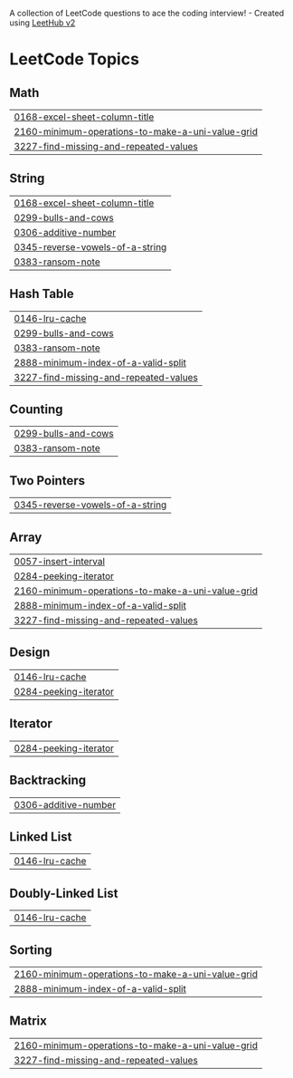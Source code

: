 A collection of LeetCode questions to ace the coding interview! - Created using [LeetHub v2](https://github.com/arunbhardwaj/LeetHub-2.0)
<!---LeetCode Topics Start-->
# LeetCode Topics
## Math
|  |
| ------- |
| [0168-excel-sheet-column-title](https://github.com/nathyBekele/Squid-Game/tree/master/0168-excel-sheet-column-title) |
| [2160-minimum-operations-to-make-a-uni-value-grid](https://github.com/nathyBekele/Squid-Game/tree/master/2160-minimum-operations-to-make-a-uni-value-grid) |
| [3227-find-missing-and-repeated-values](https://github.com/nathyBekele/Squid-Game/tree/master/3227-find-missing-and-repeated-values) |
## String
|  |
| ------- |
| [0168-excel-sheet-column-title](https://github.com/nathyBekele/Squid-Game/tree/master/0168-excel-sheet-column-title) |
| [0299-bulls-and-cows](https://github.com/nathyBekele/Squid-Game/tree/master/0299-bulls-and-cows) |
| [0306-additive-number](https://github.com/nathyBekele/Squid-Game/tree/master/0306-additive-number) |
| [0345-reverse-vowels-of-a-string](https://github.com/nathyBekele/Squid-Game/tree/master/0345-reverse-vowels-of-a-string) |
| [0383-ransom-note](https://github.com/nathyBekele/Squid-Game/tree/master/0383-ransom-note) |
## Hash Table
|  |
| ------- |
| [0146-lru-cache](https://github.com/nathyBekele/Squid-Game/tree/master/0146-lru-cache) |
| [0299-bulls-and-cows](https://github.com/nathyBekele/Squid-Game/tree/master/0299-bulls-and-cows) |
| [0383-ransom-note](https://github.com/nathyBekele/Squid-Game/tree/master/0383-ransom-note) |
| [2888-minimum-index-of-a-valid-split](https://github.com/nathyBekele/Squid-Game/tree/master/2888-minimum-index-of-a-valid-split) |
| [3227-find-missing-and-repeated-values](https://github.com/nathyBekele/Squid-Game/tree/master/3227-find-missing-and-repeated-values) |
## Counting
|  |
| ------- |
| [0299-bulls-and-cows](https://github.com/nathyBekele/Squid-Game/tree/master/0299-bulls-and-cows) |
| [0383-ransom-note](https://github.com/nathyBekele/Squid-Game/tree/master/0383-ransom-note) |
## Two Pointers
|  |
| ------- |
| [0345-reverse-vowels-of-a-string](https://github.com/nathyBekele/Squid-Game/tree/master/0345-reverse-vowels-of-a-string) |
## Array
|  |
| ------- |
| [0057-insert-interval](https://github.com/nathyBekele/Squid-Game/tree/master/0057-insert-interval) |
| [0284-peeking-iterator](https://github.com/nathyBekele/Squid-Game/tree/master/0284-peeking-iterator) |
| [2160-minimum-operations-to-make-a-uni-value-grid](https://github.com/nathyBekele/Squid-Game/tree/master/2160-minimum-operations-to-make-a-uni-value-grid) |
| [2888-minimum-index-of-a-valid-split](https://github.com/nathyBekele/Squid-Game/tree/master/2888-minimum-index-of-a-valid-split) |
| [3227-find-missing-and-repeated-values](https://github.com/nathyBekele/Squid-Game/tree/master/3227-find-missing-and-repeated-values) |
## Design
|  |
| ------- |
| [0146-lru-cache](https://github.com/nathyBekele/Squid-Game/tree/master/0146-lru-cache) |
| [0284-peeking-iterator](https://github.com/nathyBekele/Squid-Game/tree/master/0284-peeking-iterator) |
## Iterator
|  |
| ------- |
| [0284-peeking-iterator](https://github.com/nathyBekele/Squid-Game/tree/master/0284-peeking-iterator) |
## Backtracking
|  |
| ------- |
| [0306-additive-number](https://github.com/nathyBekele/Squid-Game/tree/master/0306-additive-number) |
## Linked List
|  |
| ------- |
| [0146-lru-cache](https://github.com/nathyBekele/Squid-Game/tree/master/0146-lru-cache) |
## Doubly-Linked List
|  |
| ------- |
| [0146-lru-cache](https://github.com/nathyBekele/Squid-Game/tree/master/0146-lru-cache) |
## Sorting
|  |
| ------- |
| [2160-minimum-operations-to-make-a-uni-value-grid](https://github.com/nathyBekele/Squid-Game/tree/master/2160-minimum-operations-to-make-a-uni-value-grid) |
| [2888-minimum-index-of-a-valid-split](https://github.com/nathyBekele/Squid-Game/tree/master/2888-minimum-index-of-a-valid-split) |
## Matrix
|  |
| ------- |
| [2160-minimum-operations-to-make-a-uni-value-grid](https://github.com/nathyBekele/Squid-Game/tree/master/2160-minimum-operations-to-make-a-uni-value-grid) |
| [3227-find-missing-and-repeated-values](https://github.com/nathyBekele/Squid-Game/tree/master/3227-find-missing-and-repeated-values) |
<!---LeetCode Topics End-->